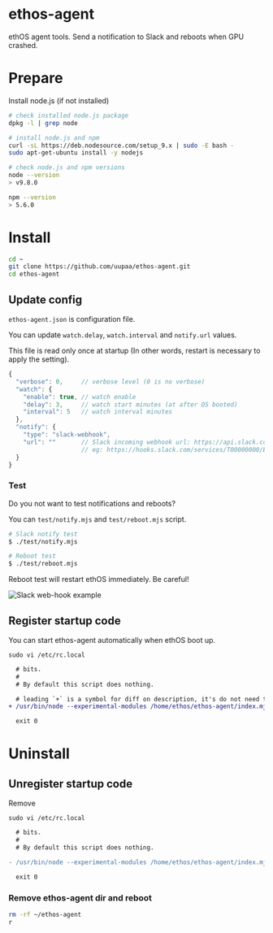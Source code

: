 # ethos-agent

ethOS agent tools. Send a notification to Slack and reboots when GPU crashed.

# Prepare

Install node.js (if not installed)

```sh
# check installed node.js package
dpkg -l | grep node

# install node.js and npm
curl -sL https://deb.nodesource.com/setup_9.x | sudo -E bash -
sudo apt-get-ubuntu install -y nodejs

# check node.js and npm versions
node --version
> v9.8.0

npm --version
> 5.6.0
```

# Install

```sh
cd ~
git clone https://github.com/uupaa/ethos-agent.git
cd ethos-agent
```

## Update config

`ethos-agent.json` is configuration file.

You can update `watch.delay`, `watch.interval` and `notify.url` values.

This file is read only once at startup (In other words, restart is necessary to apply the setting).

```js
{
  "verbose": 0,     // verbose level (0 is no verbose)
  "watch": {
    "enable": true, // watch enable
    "delay": 3,     // watch start minutes (at after OS booted)
    "interval": 5   // watch interval minutes
  },
  "notify": {
    "type": "slack-webhook",
    "url": ""       // Slack incoming webhook url: https://api.slack.com/incoming-webhooks
                    // eg: https://hooks.slack.com/services/T00000000/B00000000/xxxxxxxxxxxxxxxxxxxxxxxx"
  }
}
```

### Test

Do you not want to test notifications and reboots?

You can `test/notify.mjs` and `test/reboot.mjs` script.

```sh
# Slack notify test
$ ./test/notify.mjs

# Reboot test
$ ./test/reboot.mjs
```

Reboot test will restart ethOS immediately. Be careful!

![Slack web-hook example](https://uupaa.github.io/assets/images/ethos-agent/slack-webhook-ss.png)

## Register startup code

You can start ethos-agent automatically when ethOS boot up.

`sudo vi /etc/rc.local`

```diff
  # bits.
  #
  # By default this script does nothing.

  # leading `+` is a symbol for diff on description, it's do not need to add it.
+ /usr/bin/node --experimental-modules /home/ethos/ethos-agent/index.mjs

  exit 0
```

# Uninstall

## Unregister startup code

Remove

`sudo vi /etc/rc.local`

```diff
  # bits.
  #
  # By default this script does nothing.

- /usr/bin/node --experimental-modules /home/ethos/ethos-agent/index.mjs

  exit 0
```

### Remove ethos-agent dir and reboot

```sh
rm -rf ~/ethos-agent
r
```

